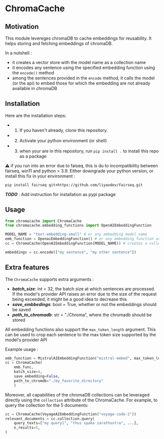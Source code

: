 # ChromaCache

## Motivation
This module levereges chromaDB to cache embeddings for reusability. 
It helps storing and fetching embeddings of chromaDB.

In a nutshell :
- it creates a vector store with the model name as a collection name
- it encodes any sentence using the specified embedding function using the ``encode()`` method
- among the sentences provided in the ``encode`` method, it calls the model (or the api) to embed those for which the embedding are not already available in chromaDB

## Installation

Here are the installation steps:
- 1) If you haven't already, clone this repository.
- 2) Activate your python environment (or shell)
- 3) when your are in this repository, run ``pip install .`` to install this repo as a package

⚠️ if you run into an error due to faiseq, this is du to incompatibility between fairseq, win11 and python > 3.9. Either downgrade your python version, or install this fix in your environment : 
```bash
pip install fairseq git+https://github.com/liyaodev/fairseq.git 
```

***TODO*** : Add instruction for installation as pypi package

## Usage 

```py
from chromacache import ChromaCache
from chromacache.embedding_functions import OpenAIEmbeddingFunction

MODEL_NAME = "text-embedding-small" # or any embedding model name
emb_function = OpenaiEmbeddingFunction() # or any embedding function available
cc = ChromaCache(OpenAIEmbeddingFunction(MODEL_NAME)) # creates a collection in chroma

embeddings = cc.encode(["my sentence", "my other sentence"])
```

## Extra features

The ``ChromaCache`` supports extra arguments :
- ***batch_size***: int = 32, the batch size at which sentences are processed. If the model's provider API raises an error due to the size of the request being exceeded, it might be a good idea to decrease this
- ***save_embbedings***: bool = True, whether or not the embeddings should be saved
- ***path_to_chromadb***: str = "./Chroma", where the chromadb should be stored

All embedding functions also support the ``max_token_length`` argument. This can be used to crop each sentence to the max token size supported by the model's provider API

Example usage :
```py
emb_function = MistralAIEmbeddingFunction("mistral-embed", max_token_length=4000)
cc = ChromaCache(
    emb_func,
    batch_size=4,
    save_embedding=False,
    path_to_chromdb="./my_favorite_directory"
    )
```

Moreover, all capabilities of the chromaDB collections can be leveraged directly using the ``collection`` attribute of the ChromaCache.
For example, to query the collection for the 5 documents:
```py
cc = ChromaCache(VoyageAIEmbeddingFunction("voyage-code-2"))
relevant_documents = cc.collection.query(
    query_texts=["my query1", "thus spake zarathustra", ...],
    n_results=5,
)
```